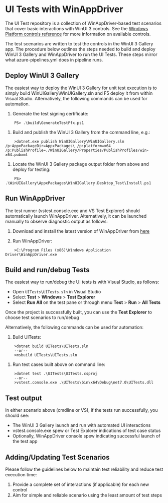 # UI Tests with WinAppDriver

The UI Test repository is a collection of WinAppDriver-based test scenarios that cover basic interactions with WinUI 3 controls. See the [Windows Platform controls reference](https://learn.microsoft.com/windows/apps/design/controls/) for more information on available controls.

The test scenarios are written to test the controls in the WinUI 3 Gallery app. The procedure below outlines the steps needed to build and deploy WinUI 3 Gallery and WinAppDriver to run the UI Tests. These steps mirror what azure-pipelines.yml does in pipeline runs.

## Deploy WinUI 3 Gallery

The easiest way to deploy the WinUI 3 Gallery for unit test execution is to simply build WinUIGallery\WinUIGallery.sln and F5 deploy it from within Visual Studio.  Alternatively, the following commands can be used for automation.

1. Generate the test signing certificate:

```shell
    PS> .\build\GenerateTestPfx.ps1
```

1. Build and publish the WinUI 3 Gallery from the command line, e.g.:

```shell
    >dotnet.exe publish WinUIGallery\WinUIGallery.sln /p:AppxPackageDir=AppxPackages\ /p:platform=x64 /p:PublishProfile=./WinUIGallery/Properties/PublishProfiles/win-x64.pubxml
```

1. Locate the WinUI 3 Gallery package output folder from above and deploy for testing:

```shell
    PS> .\WinUIGallery\AppxPackages\WinUIGallery.Desktop_Test\Install.ps1
```

## Run WinAppDriver

The test runner (vstest.console.exe and VS Test Explorer) should automatically launch WinAppDriver. Alternatively, it can be launched manually to observe diagnostic output as follows:

1. Download and install the latest version of WinAppDriver from [here](https://github.com/microsoft/WinAppDriver/releases)

1. Run WinAppDriver:

```shell
    >C:\Program Files (x86)\Windows Application Driver\WinAppDriver.exe
```

## Build and run/debug Tests

The easiest way to run/debug the UI tests is with Visual Studio, as follows:

   * Open `UITests\UITests.sln` in Visual Studio
   * Select **Test** > **Windows** > **Test Explorer**
   * Select **Run All** on the test pane or through menu **Test** > **Run** > **All Tests**

Once the project is successfully built, you can use the **Test Explorer** to choose  test scenarios to run/debug

Alternatively, the following commands can be used for automation:

1. Build UITests:

```shell
    >dotnet build UITests\UITests.sln
    --or--
    >msbuild UITests\UITests.sln
```

1. Run test cases built above on command line:

```shell
    >dotnet test .\UITests\UITests.csproj
    --or--
    >vstest.console.exe .\UITests\bin\x64\Debug\net7.0\UITests.dll
```

## Test output

In either scenario above (cmdline or VS), if the tests run successfully, you should see:

* The WinUI 3 Gallery launch and run with automated UI interactions
* vstest.console.exe spew or Test Explorer indications of test case status
* Optionally, WinAppDriver console spew indicating successful launch of the test app

## Adding/Updating Test Scenarios

Please follow the guidelines below to maintain test reliability and reduce test execution time:

1. Provide a complete set of interactions (if applicable) for each new control
1. Aim for simple and reliable scenario using the least amount of test steps

